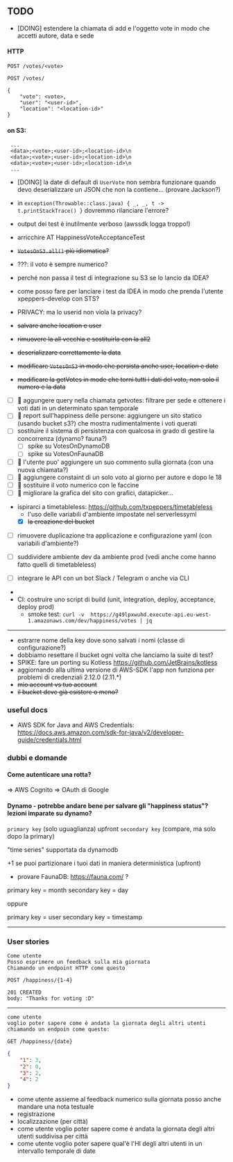 ## TODO

* [DOING] estendere la chiamata di add e l'oggetto vote in modo che accetti autore, data e sede

#### HTTP

`POST /votes/<vote>`

`POST /votes/`
```json= 
{
    "vote": <vote>,
    "user": "<user-id>",
    "location": "<location-id>"
}
```

#### on S3:

```
 ...
 <data>;<vote>;<user-id>;<location-id>\n
 <data>;<vote>;<user-id>;<location-id>\n
 <data>;<vote>;<user-id>;<location-id>\n
 ...
```

- [DOING] la date di default di `UserVote` non sembra funzionare quando devo deserializzare un JSON che non la
 contiene... (provare Jackson?)
- in `exception(Throwable::class.java) { _, _, t -> t.printStackTrace() }` dovremmo rilanciare l'errore?
- output dei test è inutilmente verboso (awssdk logga troppo!)
- arricchire AT HappinessVoteAcceptanceTest
- ~~`VotesOnS3.all()` più idiomatica?~~
- ???: il voto è sempre numerico?
- perché non passa il test di integrazione su S3 se lo lancio da IDEA?
- come posso fare per lanciare i test da IDEA in modo che prenda l'utente xpeppers-develop con STS?
- PRIVACY: ma lo userid non viola la privacy? 

- ~~salvare anche location e user~~
- ~~rimuovere la all vecchia e sostituirla con la all2~~
- ~~deserializzare correttamente la data~~
- ~~modificare `VotesOnS3` in modo che persista anche user, location e date~~
- ~~modificare la getVotes in mode che torni tutti i dati del voto, non solo il numero e la data~~

* [ ] :rocket: aggungere query nella chiamata getvotes: filtrare per sede e ottenere i voti dati in un determinato span temporale
* [ ] :rocket: report sull'happiness delle persone: aggiungere un sito statico (usando bucket s3?) che mostra rudimentalmente i voti querati
* [ ] sostituire il sistema di persistenza con qualcosa in grado di gestire la concorrenza (dynamo? fauna?)
    * [ ] spike su VotesOnDynamoDB
    * [ ] spike su VotesOnFaunaDB
* [ ] :rocket: l'utente puo' aggiungere un suo commento sulla giornata (con una nuova chiamata?)
* [ ] :rocket: aggiungere constaint di un solo voto al giorno per autore e dopo le 18
* [ ] :rocket: sostituire il voto numerico con le faccine
* [ ] :rocket: migliorare la grafica del sito con grafici, datapicker...
* ispirarci a timetableless: https://github.com/txpeppers/timetableless
  * l'uso delle variabili d'ambiente impostate nel serverlessyml 
  * [x] ~~la creazione del bucket~~
* [ ] rimuovere duplicazione tra applicazione e configurazione yaml (con variabili d'ambiente?)
* [ ] suddividere ambiente dev da ambiente prod (vedi anche come hanno fatto quelli di timetableless)

* [ ] integrare le API con un bot Slack / Telegram o anche via CLI
* 
* CI: costruire uno script di build (unit, integration, deploy, acceptance, deploy prod)
    - smoke test: `curl -v  https://g49lpxwuhd.execute-api.eu-west-1.amazonaws.com/dev/happiness/votes | jq`
---

* estrarre nome della key dove sono salvati i nomi (classe di configurazione?)
* dobbiamo resettare il bucket ogni volta che lanciamo la suite di test?
* SPIKE: fare un porting su Kotless https://github.com/JetBrains/kotless
* aggiornando alla ultima versione di AWS-SDK l'app non funziona per problemi di credenziali 2.12.0 (2.11.*)
* ~~mio account vs tuo account~~
* ~~il bucket deve già esistere o meno?~~


### useful docs

* AWS SDK for Java and AWS Credentials: https://docs.aws.amazon.com/sdk-for-java/v2/developer-guide/credentials.html

### dubbi e domande

#### Come autenticare una rotta?

=> AWS Cognito
=> OAuth di Google

#### Dynamo - potrebbe andare bene per salvare gli "happiness status"? lezioni imparate su dynamo? 

`primary key` (solo uguaglianza) upfront 
`secondary key` (compare, ma solo dopo la primary)

"time series" supportata da dynamodb

+1 se puoi partizionare i tuoi dati in maniera deterministica (upfront)

* provare FaunaDB: https://fauna.com/ ?

primary key = month
secondary key = day

oppure

primary key = user
secondary key = timestamp

---

### User stories
```
Come utente 
Posso esprimere un feedback sulla mia giornata 
Chiamando un endpoint HTTP come questo

POST /happiness/{1-4}
```

```
201 CREATED
body: "Thanks for voting :D"
```

---

```
come utente 
voglio poter sapere come è andata la giornata degli altri utenti 
chiamando un endpoin come questo:

GET /happiness/{date}
```

```json
{
	"1": 3,
	"2": 0,
	"3": 2,
	"4": 2
}
```

* come utente assieme al feedback numerico sulla giornata posso anche mandare una nota testuale 
* registrazione
* localizzazione (per città)
* come utente voglio poter sapere come è andata la giornata degli altri utenti suddivisa per città
* come utente voglio poter sapere qual'è l'HI degli altri utenti in un intervallo temporale di date
